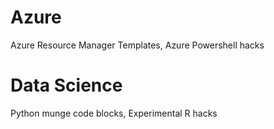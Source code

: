 # Azure
Azure Resource Manager Templates, Azure Powershell hacks

# Data Science
Python munge code blocks, Experimental R hacks
